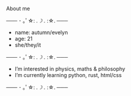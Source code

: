 About me

─── ･ ｡ﾟ☆: *.☽ .* :☆. ─── 

- name: autumn/evelyn
- age: 21
- she/they/it

─── ･ ｡ﾟ☆: *.☽ .* :☆. ───
- I’m interested in physics, maths & philosophy
- I’m currently learning python, rust, html/css

─── ･ ｡ﾟ☆: *.☽ .* :☆. ───
<!---
autumnalwitch/autumnalwitch is a ✨ special ✨ repository because its `README.md` (this file) appears on your GitHub profile.
You can click the Preview link to take a look at your changes.
--->
